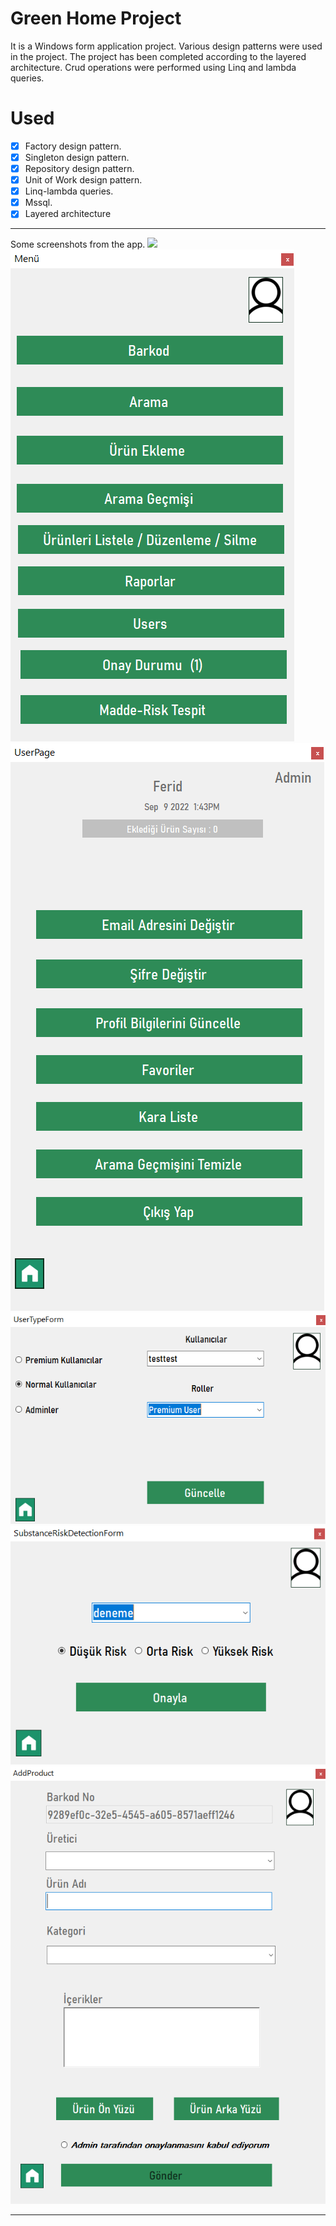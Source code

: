 # Green Home Project
It is a Windows form application project. Various design patterns were used in the project. The project has been completed according to the layered architecture. Crud operations were performed using Linq and lambda queries.
# Used
- [x] Factory design pattern.
- [x] Singleton design pattern.
- [x] Repository design pattern.
- [x] Unit of Work design pattern.
- [x] Linq-lambda queries.
- [x] Mssql. 
- [x] Layered architecture
<hr>
Some screenshots from the app.
<img src="images/1.jpg">
<img src="images/2.png">
<img src="images/3.png">
<img src="images/4.png">
<img src="images/5.png">
<img src="images/6.png">
<hr>
<br>
